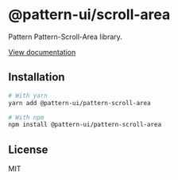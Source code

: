 # @pattern-ui/scroll-area

Pattern Pattern-Scroll-Area library.

[View documentation](https://pattern.icu/)

## Installation

```sh
# With yarn
yarn add @pattern-ui/pattern-scroll-area

# With npm
npm install @pattern-ui/pattern-scroll-area
```

## License

MIT
